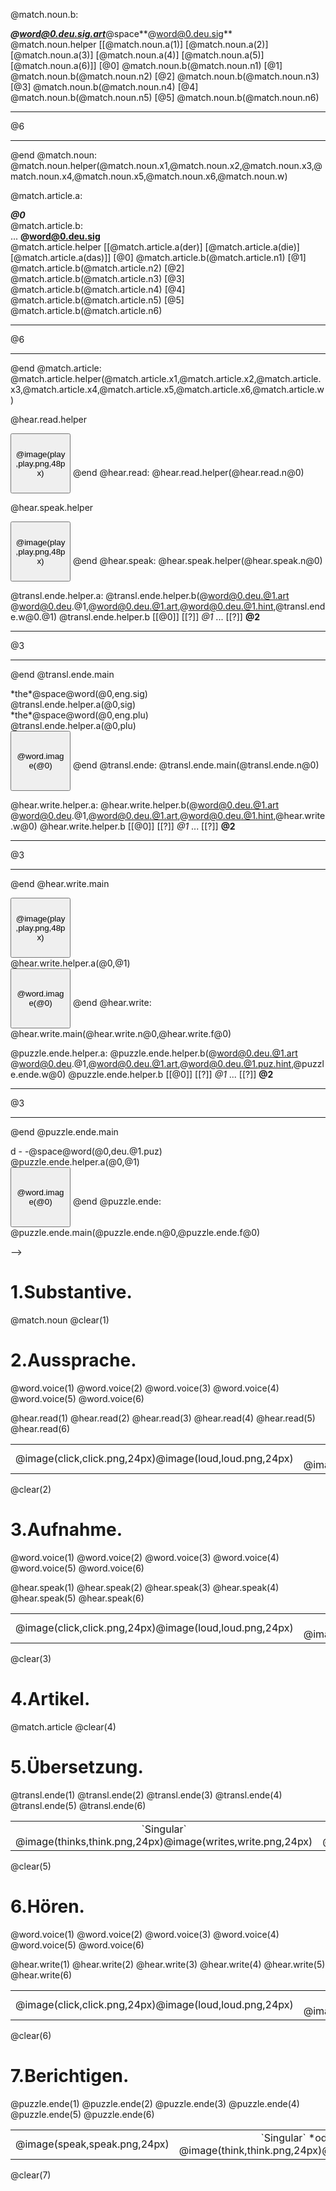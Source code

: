 <!--

author:   Henry Lehmann

email:    henry.lehmann@informatik.tu-freiberg.deu

version:  1

@onload.style: 1

@topic: Noun

@word1.eng.sig: tree
@word1.eng.plu: trees
@word1.deu.sig: Baum
@word1.deu.plu: Bäume
@word1.deu.sig.art: der
@word1.deu.plu.art: die
@word1.deu.sig.hint: - a u -
@word1.deu.plu.hint: - ä - - - -
@word1.deu.sig.puz: u a B m
@word1.deu.plu.puz: ä e u B m e
@word1.deu.sig.hint: B - - -
@word1.deu.plu.hint: - - - - e
@word1.deu.img: baum.png
@word1.deu.sig.voice: baum_s.mp3
@word1.deu.plu.voice: baum_p.mp3

@word2.eng.sig: flower
@word2.eng.plu: flowers
@word2.deu.sig: Blume
@word2.deu.plu: Blumen
@word2.deu.sig.art: die
@word2.deu.plu.art: die
@word2.deu.sig.hint: B - - m e
@word2.deu.plu.hint: - - u - e n
@word2.deu.sig.puz: e u B l m
@word2.deu.plu.puz: l m n B e u
@word2.deu.sig.puz.hint: B - u - e
@word2.deu.plu.puz.hint: B - u - e -
@word2.deu.img: blume.png
@word2.deu.sig.voice: blume_s.mp3
@word2.deu.plu.voice: blume_p.mp3

@word3.eng.sig: house
@word3.eng.plu: houses
@word3.deu.sig: Haus
@word3.deu.plu: Häuser
@word3.deu.sig.art: das
@word3.deu.plu.art: die
@word3.deu.sig.hint: H - -s
@word3.deu.plu.hint:  - ä - - e -
@word3.deu.sig.puz: s u H a
@word3.deu.plu.puz: u H e r ä u
@word3.deu.sig.puz.hint: H - u -
@word3.deu.plu.puz.hint: H - - s - r
@word3.deu.img: haus.png
@word3.deu.sig.voice: haus_s.mp3
@word3.deu.plu.voice: haus_p.mp3

@word4.eng.sig: field
@word4.eng.plu: fields
@word4.deu.sig: Wiese
@word4.deu.plu: Wiesen
@word4.deu.sig.art: die
@word4.deu.plu.art: die
@word4.deu.sig.hint: - - e - e
@word4.deu.plu.hint: - i - - e n
@word4.deu.sig.puz: s W e i e
@word4.deu.plu.puz: s W e e n i
@word4.deu.sig.puz.hint: W - - -
@word4.deu.plu.puz.hint: - - - - e n
@word4.deu.img: wiese.png
@word4.deu.sig.voice: wiese_s.mp3
@word4.deu.plu.voice: wiese_p.mp3

@word5.eng.sig: light
@word5.eng.plu: lights
@word5.deu.sig: Licht
@word5.deu.plu: Lichter
@word5.deu.sig.art: das
@word5.deu.plu.art: die
@word5.deu.sig.hint: - - c h -
@word5.deu.plu.hint: L - - - t e r
@word5.deu.sig.puz: h L c i t
@word5.deu.plu.puz: i h c t L e r
@word5.deu.sig.puz.hint: L - - - -
@word5.deu.plu.puz.hint: - i - - - e r
@word5.deu.img: licht.png
@word5.deu.sig.voice: licht_s.mp3
@word5.deu.plu.voice: licht_p.mp3

@word6.eng.sig: apple
@word6.eng.plu: apples
@word6.deu.sig: Apfel
@word6.deu.plu: Äpfel
@word6.deu.sig.art: der
@word6.deu.plu.art: die
@word6.deu.sig.hint: - - f - l
@word6.deu.plu.hint: Ä - - - l
@word6.deu.sig.puz: p e A l f
@word6.deu.plu.puz: f e p l Ä
@word6.deu.sig.puz.hint: - p - e -
@word6.deu.plu.puz.hint: - - f e -
@word6.deu.img: apfel.png
@word6.deu.sig.voice: apfel_s.mp3
@word6.deu.plu.voice: apfel_p.mp3

@match.noun.n1: 6
@match.noun.n2: 1
@match.noun.n3: 4
@match.noun.n4: 2
@match.noun.n5: 3
@match.noun.n6: 5
@match.noun.x1: ( ) ( ) ( ) ( ) ( ) (X)
@match.noun.x2: (X) ( ) ( ) ( ) ( ) ( )
@match.noun.x3: ( ) ( ) ( ) (X) ( ) ( )
@match.noun.x4: ( ) (X) ( ) ( ) ( ) ( )
@match.noun.x5: ( ) ( ) (X) ( ) ( ) ( )
@match.noun.x6: ( ) ( ) ( ) ( ) (X) ( )
@match.noun.w: Yeehaaaaaaaa!

@match.article.n1: 5
@match.article.n2: 4
@match.article.n3: 1
@match.article.n4: 3
@match.article.n5: 6
@match.article.n6: 2
@match.article.x1: ( ) ( ) (X)
@match.article.x2: ( ) (X) ( )
@match.article.x3: (X) ( ) ( )
@match.article.x4: ( ) ( ) (X)
@match.article.x5: (X) ( ) ( )
@match.article.x6: ( ) (X) ( )
@match.article.w: Sehr gut!

@hear.read.n1: 1
@hear.read.n2: 4
@hear.read.n3: 2
@hear.read.n4: 6
@hear.read.n5: 5
@hear.read.n6: 3
@hear.speak.n1: 2
@hear.speak.n2: 4
@hear.speak.n3: 6
@hear.speak.n4: 1
@hear.speak.n5: 5
@hear.speak.n6: 3

@transl.ende.n1: 3
@transl.ende.n2: 1
@transl.ende.n3: 4
@transl.ende.n4: 6
@transl.ende.n5: 5
@transl.ende.n6: 2
@transl.ende.w1.sig: Supii!
@transl.ende.w1.plu: Weiter so!
@transl.ende.w2.sig: Genau!
@transl.ende.w2.plu: Das ist dr Plural!
@transl.ende.w3.sig: Gut Gemacht!
@transl.ende.w3.plu: Gut Gemacht; :-)
@transl.ende.w4.sig: Ayaya! :-p
@transl.ende.w4.plu: Yeeehaaa!
@transl.ende.w5.sig: Miau!
@transl.ende.w5.plu: Miaaaau!
@transl.ende.w6.sig: Toll!
@transl.ende.w6.plu: Töller!

@hear.write.n1: 5
@hear.write.n2: 4
@hear.write.n3: 2
@hear.write.n4: 1
@hear.write.n5: 3
@hear.write.n6: 6
@hear.write.f1: sig
@hear.write.f2: plu
@hear.write.f3: plu
@hear.write.f4: sig
@hear.write.f5: sig
@hear.write.f6: plu
@hear.write.w1: Wooopie! :-D
@hear.write.w2: Gutii!
@hear.write.w3: Gutiiiiiii!
@hear.write.w4: Ayaya! ;-)
@hear.write.w5: Miau, Miau.
@hear.write.w6: Yesssss!

@puzzle.ende.n1: 4
@puzzle.ende.n2: 2
@puzzle.ende.n3: 1
@puzzle.ende.n4: 3
@puzzle.ende.n5: 6
@puzzle.ende.n6: 5
@puzzle.ende.f1: sig
@puzzle.ende.f2: plu
@puzzle.ende.f3: plu
@puzzle.ende.f4: sig
@puzzle.ende.f5: sig
@puzzle.ende.f6: plu
@puzzle.ende.w1: Super! :-D
@puzzle.ende.w2: Weiter so!
@puzzle.ende.w3: Gut Gemacht!
@puzzle.ende.w4: Ayaya!
@puzzle.ende.w5: Miau!
@puzzle.ende.w6: Toll! ;-)



@onload
(() => {
	var ltoc = document.getElementsByClassName("lia-toc")[0];
	var lfooter = document.getElementsByClassName("lia-footer")[0];
	var lnav = document.getElementById("lia-toolbar-nav");
	lnav.style.display = "none";
	lfooter.style.display = "none";
	ltoc.style.display = "none";
})();
@end



@clear
<p style="text-align: right;">
<button id="lia-clear" style="height: 96px; width: 96px;">@image(clear,clear.png,48px)</button>
<script>
document.getElementById("lia-clear").addEventListener(
	"click",
	() => {
		var num = String(document.location.href).split("#");
		var part = num[0].split("?");
		var lia = part[0];
		var base = part[1];
		document.location.href = lia + "?" + base + "?" + new Date()/1.0 + "#" + num[1];
	}
);
(() => {
	var num = String(document.location.href).split("#");
	var part = num[0].split("?");
	var lia = part[0];
	var base = part[1];
	if (part.length == 2 || part[2].split("&")[0] != "@0")
	{
		document.location.href = lia + "?" + base + "?@0&" + new Date()/1.0 + "#" + num[1];
	}
	else
	{
		var ltoc = document.getElementsByClassName("lia-toc")[0];
		var lfooter = document.getElementsByClassName("lia-footer")[0];
		var lnav = document.getElementById("lia-toolbar-nav");
		lnav.style.display = "none";
		lfooter.style.display = "none";
		ltoc.style.display = "none";
	}
})();
</script>
</p>
@end



@space: <span style="display:inline-block; width: 8px;"></span>
@word: @word@0.@1
@word.image.helper: <img src="www/@2/@1" width="48px" id="lia-word-image@0">
@word.image: @word.image.helper(@0,@word@0.deu.img,@topic)
@word.voice.helper: <audio src="www/@3/@2" preload="auto" id="lia-word-voice-@1@0"></audio>
@word.voice: @word.voice.helper(@0,sig,@word@0.deu.sig.voice,@topic) @word.voice.helper(@0,plu,@word@0.deu.plu.voice,@topic)
@audio: <audio src="www/mp3/@1" preload="auto" id="lia-audio-@0"></audio>
@image: <img src="www/img/@1" width="@2" id="lia-image-@0">



@match.noun.a: <div>*the*@space@word@0.eng.sig</div><!-- style = "transform: rotate(-67.5deg);" -->
@match.noun.b: <div>***@word@0.deu.sig.art***@space**@word@0.deu.sig**</div>
@match.noun.helper
[[@match.noun.a(1)] [@match.noun.a(2)] [@match.noun.a(3)] [@match.noun.a(4)] [@match.noun.a(5)] [@match.noun.a(6)]]
[@0] @match.noun.b(@match.noun.n1)
[@1] @match.noun.b(@match.noun.n2)
[@2] @match.noun.b(@match.noun.n3)
[@3] @match.noun.b(@match.noun.n4)
[@4] @match.noun.b(@match.noun.n5)
[@5] @match.noun.b(@match.noun.n6)
***********************************
@6
***********************************
@end
@match.noun: @match.noun.helper(@match.noun.x1,@match.noun.x2,@match.noun.x3,@match.noun.x4,@match.noun.x5,@match.noun.x6,@match.noun.w)



@match.article.a: <div>***@0***</div><!-- style = "transform: rotate(-22.5deg);" -->
@match.article.b: <div>... **@word@0.deu.sig**</div>
@match.article.helper
[[@match.article.a(der)] [@match.article.a(die)] [@match.article.a(das)]]
[@0] @match.article.b(@match.article.n1)
[@1] @match.article.b(@match.article.n2)
[@2] @match.article.b(@match.article.n3)
[@3] @match.article.b(@match.article.n4)
[@4] @match.article.b(@match.article.n5)
[@5] @match.article.b(@match.article.n6)
***********************************
@6
***********************************
@end
@match.article: @match.article.helper(@match.article.x1,@match.article.x2,@match.article.x3,@match.article.x4,@match.article.x5,@match.article.x6,@match.article.w)



@hear.read.helper
<tr><td style="text-align: center; vertical-align: middle;">
<button id="lia-hear-read-play@0" style="height: 96px; width: 96px;">@image(play,play.png,48px)</button>
</td><td style="text-align: center; vertical-align: middle;">
<div class="lia-hear-read-play@0" style="display: none;">***@word(@0,deu.sig.art)***@space**@word(@0,deu.sig)**</div>
</td><td style="text-align: center; vertical-align: middle;">
<div class="lia-hear-read-play@0" style="display: none;">***@word(@0,deu.plu.art)***@space**@word(@0,deu.plu)**</div>
</td><td style="text-align: center; vertical-align: middle;">
<div class="lia-hear-read-play@0" style="display: none;">@word.image(@0)</div>
</td><td style="text-align: center; vertical-align: middle;">
<script>
document.getElementById("lia-hear-read-play@0").addEventListener(
	"click",
	() => {
		Array.from(document.getElementsByClassName("lia-hear-read-play@0")).forEach(
			elem => { elem.style.display = "inline-block"; }
		);
		var media1 = document.getElementById("lia-word-voice-sig@0");
		var media2 = document.getElementById("lia-word-voice-plu@0");
		if (media1.paused && media2.paused) {
			media1.play();
			setTimeout(() => { media2.play(); }, media1.duration*1000.0);
		}
	}
);
</script>
</td></tr>
@end
@hear.read: @hear.read.helper(@hear.read.n@0)



@hear.speak.helper
<tr><td style="text-align: center; vertical-align: middle;">
<button id="lia-hear-speak-play@0" style="height: 96px; width: 96px;">@image(play,play.png,48px)</button>
</td><td style="text-align: center; vertical-align: middle;">
<div class="lia-hear-speak-play@0" style="display: none;">***@word(@0,deu.sig.art)***@space**@word(@0,deu.sig)**</div>
</td><td style="text-align: center; vertical-align: middle;">
<div class="lia-hear-speak-play@0" style="display: none;">***@word(@0,deu.plu.art)***@space**@word(@0,deu.plu)**</div>
</td><td style="text-align: center; vertical-align: middle;">
<div class="lia-hear-speak-play@0" style="display: none;"><button class="lia-hear-speak-recbtn" id="lia-hear-speak-record@0" style="height: 96px; width: 96px;">@image(recmic@0,record.png,48px)@image(recspeaka@0,speak0.png,48px)@image(recspeakb@0,speak1.png,48px)@image(recspeakc@0,speak2.png,48px)@image(recspeakd@0,speak3.png,48px)@image(recloud@0,loud.png,48px)</button></div>
</td><td style="text-align: center; vertical-align: middle;">
<div class="lia-hear-speak-play@0" style="display: none;"><button class="lia-hear-speak-recbtn" id="lia-hear-speak-listen@0" style="height: 96px; width: 96px;">@image(rectape@0,audio.png,48px)@image(rechear@0,hear.png,48px)</button></div>
</td><td style="text-align: center; vertical-align: middle;">
<script>
var recorder_obj@0 = null;
var recorder_data@0 = [ ];
var recorder_audio@0 = new Audio;
var recorder_btn@0 = ( (e, a, b) => {
	document.getElementById("lia-image-recmic@0").style.display    = ( a == 0 ? "inline-block" : "none");
	document.getElementById("lia-image-recspeaka@0").style.display = ( a == 1 ? "inline-block" : "none");
	document.getElementById("lia-image-recspeakb@0").style.display = ( a == 2 ? "inline-block" : "none");
	document.getElementById("lia-image-recspeakc@0").style.display = ( a == 3 ? "inline-block" : "none");
	document.getElementById("lia-image-recspeakd@0").style.display = ( a == 4 ? "inline-block" : "none");
	document.getElementById("lia-image-recloud@0").style.display   = ( a == 5 ? "inline-block" : "none");
	document.getElementById("lia-image-rectape@0").style.display   = ( b == 0 ? "inline-block" : "none");
	document.getElementById("lia-image-rechear@0").style.display   = ( b == 1 ? "inline-block" : "none");
	//~ Array.from(document.getElementsByClassName("lia-hear-speak-recbtn")).forEach(elem => { elem.disabled = !e; });
});
var recorder_func@0 = (stream => {
	recorder_obj@0 = new MediaRecorder(stream);
	recorder_obj@0.addEventListener(
		"dataavailable",
		event => {
			recorder_data@0.push(event.data);
		}
	);
	recorder_obj@0.addEventListener(
		"start",
		() => {
			recorder_data@0 = [ ];
		}
	);
	recorder_obj@0.addEventListener(
		"stop",
		() => {
			const blob = new Blob(recorder_data@0);
			const aurl = URL.createObjectURL(blob);
			recorder_audio@0 = new Audio(aurl);
			recorder_audio@0.play();
		}
	);
	recorder_obj@0.start();
	recorder_obj@0.stop();
	if (@0 == 6) alert("Der Rekorder funktioniert jetzt. Lets go!");
});
navigator.getAudio = (navigator.getUserMedia || navigator.webKitGetUserMedia || navigator.moxGetUserMedia || navigator.mozGetUserMedia || navigator.msGetUserMedia);
if (navigator.mediaDevices.getUserMedia) {
	navigator.mediaDevices.getUserMedia({audio: true, video: false}).then(recorder_func@0)
	.catch(function (e) { alert(e.name + ": " + e.message); });
} else {
	navigator.getAudio({audio: true, video: false}, recorder_func@0,
	function () { alert("Audio is not accessible."); });
};
document.getElementById("lia-hear-speak-record@0").addEventListener(
	"click",
	() => {
		recorder_btn@0(false, 1, 0);
		recorder_obj@0.start();
		setTimeout(() => { recorder_obj@0.stop(); }, 4500 );
		setTimeout(() => { recorder_btn@0(false, 2, 0); }, 1500);
		setTimeout(() => { recorder_btn@0(false, 3, 0); }, 2500);
		setTimeout(() => { recorder_btn@0(false, 4, 0); }, 3500);
		setTimeout(() => { recorder_btn@0(false, 5, 1);
			               recorder_obj@0.stop();       }, 4500);
		setTimeout(() => { recorder_btn@0(true, 0, 0); }, 9000);
	}
);
document.getElementById("lia-hear-speak-listen@0").addEventListener(
	"click",
	() => {
		recorder_btn@0(false, 5, 1);
		recorder_audio@0.play();
		setTimeout(() => { recorder_btn@0(true, 0, 0); }, recorder_audio@0.duration*1000.0);
	}
);
document.getElementById("lia-hear-speak-play@0").addEventListener(
	"click",
	() => {
		Array.from(document.getElementsByClassName("lia-hear-speak-play@0")).forEach(
			elem => { elem.style.display = "inline-block"; }
		);
		var media1 = document.getElementById("lia-word-voice-sig@0");
		var media2 = document.getElementById("lia-word-voice-plu@0");
		if (media1.paused && media2.paused) {
			media1.play();
			setTimeout(() => { media2.play(); }, media1.duration*1000.0);
		}
	}
);
recorder_btn@0(true, 0, 0);
</script>
</td></tr>
@end
@hear.speak: @hear.speak.helper(@hear.speak.n@0)



@transl.ende.helper.a: @transl.ende.helper.b(@word@0.deu.@1.art @word@0.deu.@1,@word@0.deu.@1.art,@word@0.deu.@1.hint,@transl.ende.w@0.@1)
@transl.ende.helper.b
[[@0]]
[[?]] *@1* ...
[[?]] **@2**
***********************************
@3
***********************************
@end
@transl.ende.main
<tr><td style="text-align: center; vertical-align: middle;">
*the*@space@word(@0,eng.sig)
<div>
@transl.ende.helper.a(@0,sig)
</div>
</td><td style="text-align: center; vertical-align: middle;">
*the*@space@word(@0,eng.plu)
<div>
@transl.ende.helper.a(@0,plu)
</div>
</td><td style="text-align: center; vertical-align: middle;">
<button id="lia-transl-ende@0" style="height: 96px; width: 96px;">@word.image(@0)<!-- style = "display: none;" --></button>
</td><td style="text-align: center; vertical-align: middle;">
<script>
document.getElementById("lia-transl-ende@0").addEventListener(
	"click",
	() => { document.getElementById("lia-word-image@0").style.display = "inline-block"; }
);
</script>
</td></tr>
@end
@transl.ende: @transl.ende.main(@transl.ende.n@0)



@hear.write.helper.a: @hear.write.helper.b(@word@0.deu.@1.art @word@0.deu.@1,@word@0.deu.@1.art,@word@0.deu.@1.hint,@hear.write.w@0)
@hear.write.helper.b
[[@0]]
[[?]] *@1* ...
[[?]] **@2**
***********************************
@3
***********************************
@end
@hear.write.main
<tr><td style="text-align: center; vertical-align: middle;">
<button id="lia-hear-write-play@0" style="height: 96px; width: 96px;">@image(play,play.png,48px)</button>
</td><td style="text-align: center; vertical-align: middle;">
<div>
@hear.write.helper.a(@0,@1)
</div>
</td><td style="text-align: center; vertical-align: middle;">
<button id="lia-hear-write-show@0" style="height: 96px; width: 96px;">@word.image(@0)<!-- style = "display: none;" --></button>
</td><td style="text-align: center; vertical-align: middle;">
<script>
document.getElementById("lia-hear-write-play@0").addEventListener(
	"click",
	() => {
		var media = document.getElementById("lia-word-voice-@1@0");
		if (media.paused) media.play();
	}
);
document.getElementById("lia-hear-write-show@0").addEventListener(
	"click",
	() => { document.getElementById("lia-word-image@0").style.display = "inline-block"; }
);
</script>
</td></tr>
@end
@hear.write: @hear.write.main(@hear.write.n@0,@hear.write.f@0)



@puzzle.ende.helper.a: @puzzle.ende.helper.b(@word@0.deu.@1.art @word@0.deu.@1,@word@0.deu.@1.art,@word@0.deu.@1.puz.hint,@puzzle.ende.w@0)
@puzzle.ende.helper.b
[[@0]]
[[?]] *@1* ...
[[?]] **@2**
***********************************
@3
***********************************
@end
@puzzle.ende.main
<tr><td style="text-align: center; vertical-align: middle;">
d - -@space@word(@0,deu.@1.puz)
</td><td style="text-align: center; vertical-align: middle;">
<div>
@puzzle.ende.helper.a(@0,@1)
</div>
</td><td style="text-align: center; vertical-align: middle;">
<button id="lia-puzzle-ende@0" style="height: 96px; width: 96px;">@word.image(@0)<!-- style = "display: none;" --></button>
</td><td style="text-align: center; vertical-align: middle;">
<script>
document.getElementById("lia-puzzle-ende@0").addEventListener(
	"click",
	() => { document.getElementById("lia-word-image@0").style.display = "inline-block"; }
);
</script>
</td></tr>
@end
@puzzle.ende: @puzzle.ende.main(@puzzle.ende.n@0,@puzzle.ende.f@0)


-->

# 1.Substantive.<!-- style = "display: none;" -->

@match.noun
@clear(1)

# 2.Aussprache.<!-- style = "display: none;" -->

@word.voice(1)
@word.voice(2)
@word.voice(3)
@word.voice(4)
@word.voice(5)
@word.voice(6)
<table width="100%">
<tr><td style="text-align: center; vertical-align: middle;">
@image(click,click.png,24px)@image(loud,loud.png,24px)
</td><td style="text-align: center; vertical-align: middle;">
<div>`Singular` @image(hears,hear.png,24px)@image(speaks,speak.png,24px)</div>
</td><td style="text-align: center; vertical-align: middle;">
<div>`Plural` @image(hearp,hear.png,24px)@image(speakp,speak.png,24px)</div>
</td><td style="text-align: center; vertical-align: middle;">
<span class="lia-hint-btn" title="show hint" style="cursor: pointer;">help</span>
</td><td style="text-align: center; vertical-align: middle;">
</td></tr>
@hear.read(1)
@hear.read(2)
@hear.read(3)
@hear.read(4)
@hear.read(5)
@hear.read(6)
</table>
@clear(2)

# 3.Aufnahme.<!-- style = "display: none;" -->

@word.voice(1)
@word.voice(2)
@word.voice(3)
@word.voice(4)
@word.voice(5)
@word.voice(6)
<table width="100%">
<tr><td style="text-align: center; vertical-align: middle;">
@image(click,click.png,24px)@image(loud,loud.png,24px)
</td><td style="text-align: center; vertical-align: middle;">
<div>`Singular` @image(hears,hear.png,24px)</div>
</td><td style="text-align: center; vertical-align: middle;">
<div>`Plural` @image(hearp,hear.png,24px)</div>
</td><td style="text-align: center; vertical-align: middle;">
@image(click,click.png,24px)
@image(speak,speak.png,24px)
</td><td style="text-align: center; vertical-align: middle;">
@image(click,click.png,24px)
@image(hear,hear.png,24px)
</td><td style="text-align: center; vertical-align: middle;">
</td></tr>
@hear.speak(1)
@hear.speak(2)
@hear.speak(3)
@hear.speak(4)
@hear.speak(5)
@hear.speak(6)
</table>
@clear(3)

# 4.Artikel.<!-- style = "display: none;" -->

@match.article
@clear(4)

# 5.Übersetzung.<!-- style = "display: none;" -->

<table width="100%">
<tr><td style="text-align: center; vertical-align: middle;">
<div>`Singular` @image(thinks,think.png,24px)@image(writes,write.png,24px)</div>
</td><td style="text-align: center; vertical-align: middle;">
<div>`Plural` @image(thinkp,think.png,24px)@image(writep,write.png,24px)</div>
</td><td style="text-align: center; vertical-align: middle;">
@image(click,click.png,24px)
<span class="lia-hint-btn" title="show hint" style="cursor: pointer;">help</span>
</td><td style="text-align: center; vertical-align: middle;">
</td></tr>
@transl.ende(1)
@transl.ende(2)
@transl.ende(3)
@transl.ende(4)
@transl.ende(5)
@transl.ende(6)
</table>
@clear(5)

# 6.Hören.<!-- style = "display: none;" -->

@word.voice(1)
@word.voice(2)
@word.voice(3)
@word.voice(4)
@word.voice(5)
@word.voice(6)
<table width="100%">
<tr><td style="text-align: center; vertical-align: middle;">
@image(click,click.png,24px)@image(loud,loud.png,24px)
</td><td style="text-align: center; vertical-align: middle;">
<div>`Singular` *oder* `Plural`? @image(hear,hear.png,24px)@image(write,write.png,24px)</div>
</td><td style="text-align: center; vertical-align: middle;">
@image(click,click.png,24px)
<span class="lia-hint-btn" title="show hint" style="cursor: pointer;">help</span>
</td><td style="text-align: center; vertical-align: middle;">
</td></tr>
@hear.write(1)
@hear.write(2)
@hear.write(3)
@hear.write(4)
@hear.write(5)
@hear.write(6)
</table>
@clear(6)

# 7.Berichtigen.<!-- style = "display: none;" -->

<table width="100%">
<tr><td style="text-align: center; vertical-align: middle;">
@image(speak,speak.png,24px)
</td><td style="text-align: center; vertical-align: middle;">
<div>`Singular` *oder* `Plural`? @image(think,think.png,24px)@image(write,write.png,24px)</div>
</td><td style="text-align: center; vertical-align: middle;">
@image(click,click.png,24px)
<span class="lia-hint-btn" title="show hint" style="cursor: pointer;">help</span>
</td></tr>
@puzzle.ende(1)
@puzzle.ende(2)
@puzzle.ende(3)
@puzzle.ende(4)
@puzzle.ende(5)
@puzzle.ende(6)
</table>
@clear(7)
